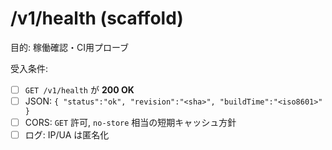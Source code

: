 # /v1/health (scaffold)

目的: 稼働確認・CI用プローブ

受入条件:
- [ ] `GET /v1/health` が **200 OK**
- [ ] JSON: `{ "status":"ok", "revision":"<sha>", "buildTime":"<iso8601>" }`
- [ ] CORS: `GET` 許可, `no-store` 相当の短期キャッシュ方針
- [ ] ログ: IP/UA は匿名化
